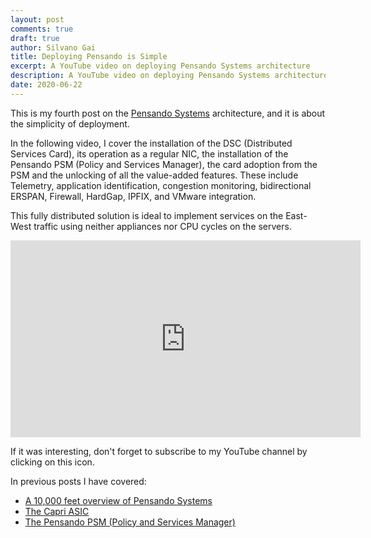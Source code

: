 ```yaml
---
layout: post
comments: true
draft: true
author: Silvano Gai
title: Deploying Pensando is Simple
excerpt: A YouTube video on deploying Pensando Systems architecture
description: A YouTube video on deploying Pensando Systems architecture
date: 2020-06-22
---
```


This is my fourth post on the [Pensando Systems](https://pensando.io/) architecture, and it is about the simplicity of deployment.

In the following video, I cover the installation of the DSC (Distributed Services Card), its operation as a regular NIC, the installation of the Pensando PSM (Policy and Services Manager), the card adoption from the PSM and the unlocking of all the value-added features. These include Telemetry, application identification, congestion monitoring, bidirectional ERSPAN, Firewall, HardGap, IPFIX, and VMware integration.

This fully distributed solution is ideal to implement services on the East-West traffic using neither appliances nor CPU cycles on the servers.

<iframe width="560" height="315" src="https://www.youtube.com/embed/OSJVNBaq7fA" frameborder="0" allow="accelerometer; autoplay; encrypted-media; gyroscope; picture-in-picture" allowfullscreen></iframe>

If it was interesting, don't forget to subscribe to my YouTube channel by clicking on this icon.

<script src="https://apis.google.com/js/platform.js"></script>

<div class="g-ytsubscribe" data-channelid="UCZ_wzpfcZXi9iZ5DkYNVBsA" data-layout="default" data-count="default"></div>

In previous posts I have covered:
* [A 10,000 feet overview of Pensando Systems](https://silvanogai.github.io/posts/10000/)
* [The Capri ASIC](https://silvanogai.github.io/posts/capri/)
* [The Pensando PSM (Policy and Services Manager)](https://silvanogai.github.io/posts/psm/)
